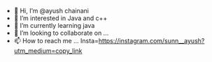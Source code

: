 - 👋 Hi, I’m @ayush chainani
- 👀 I’m interested in Java and c++
- 🌱 I’m currently learning java
- 💞️ I’m looking to collaborate on ...
- 📫 How to reach me ...
Insta=https://instagram.com/sunn__ayush?utm_medium=copy_link
<!---
Codeayu/Codeayu is a ✨ special ✨ repository because its `README.md` (this file) appears on your GitHub profile.
You can click the Preview link to take a look at your changes.
--->
